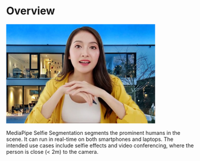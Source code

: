 # Overview

<img src='https://github.com/bhav09/mastering_mediapipe/blob/main/Static/segmentation.jpg' width=400>

MediaPipe Selfie Segmentation segments the prominent humans in the scene. It can run in real-time on both smartphones and laptops. The intended use cases include selfie effects and video conferencing, where the person is close (< 2m) to the camera.
